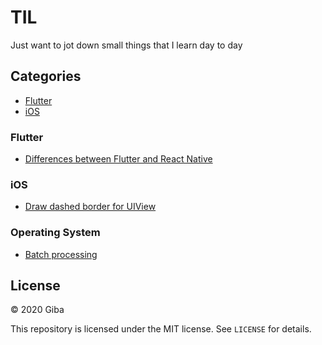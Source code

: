 # TIL

Just want to jot down small things that I learn day to day

## Categories

* [Flutter](#flutter)
* [iOS](#ios)

### Flutter
- [Differences between Flutter and React Native](flutter/differences-from-react.md)

### iOS
- [Draw dashed border for UIView](ios/dash-line-pattern.md)

### Operating System
- [Batch processing](os/batch-processing.md)

## License
&copy; 2020 Giba

This repository is licensed under the MIT license. See `LICENSE` for details.

